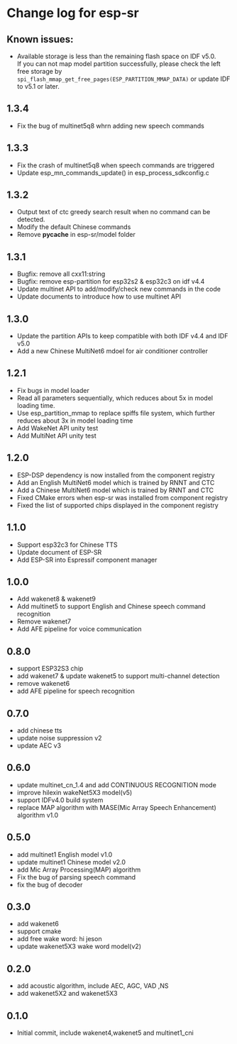 # Change log for esp-sr

## Known issues: 
- Available storage is less than the remaining flash space on IDF v5.0.   
If you can not map model partition successfully, please check the left free storage by `spi_flash_mmap_get_free_pages(ESP_PARTITION_MMAP_DATA)` or update IDF to v5.1 or later.

## 1.3.4
- Fix the bug of multinet5q8 whrn adding new speech commands

## 1.3.3
- Fix the crash of multinet5q8 when speech commands are triggered
- Update esp_mn_commands_update() in esp_process_sdkconfig.c

## 1.3.2
- Output text of ctc greedy search result when no command can be detected.
- Modify the default Chinese commands
- Remove __pycache__ in esp-sr/model folder

## 1.3.1
- Bugfix: remove all cxx11:string
- Bugfix: remove esp-partition for esp32s2 & esp32c3 on idf v4.4
- Update multinet API to add/modify/check new commands in the code
- Update documents to introduce how to use multinet API

## 1.3.0 
- Update the partition APIs to keep compatible with both IDF v4.4 and IDF v5.0
- Add a new Chinese MultiNet6 mdoel for air conditioner controller 

## 1.2.1
- Fix bugs in model loader
- Read all parameters sequentially, which reduces about 5x in model loading time.
- Use esp_partition_mmap to replace spiffs file system, which further reduces about 3x in model loading time
- Add WakeNet API unity test
- Add MultiNet API unity test

## 1.2.0
- ESP-DSP dependency is now installed from the component registry
- Add an English MultiNet6 model which is trained by RNNT and CTC
- Add a Chinese MultiNet6 model which is trained by RNNT and CTC
- Fixed CMake errors when esp-sr was installed from component registry
- Fixed the list of supported chips displayed in the component registry

## 1.1.0
- Support esp32c3 for Chinese TTS
- Update document of ESP-SR
- Add ESP-SR into Espressif component manager

## 1.0.0
- Add wakenet8 & wakenet9
- Add multinet5 to support English and Chinese speech command recognition
- Remove wakenet7
- Add AFE pipeline for voice communication

## 0.8.0
- support ESP32S3 chip
- add wakenet7 & update wakenet5 to support multi-channel detection
- remove wakenet6
- add AFE pipeline for speech recognition

## 0.7.0
- add chinese tts
- update noise suppression v2
- update AEC v3

## 0.6.0
- update multinet_cn_1.4 and add CONTINUOUS RECOGNITION mode
- improve hilexin wakeNet5X3 model(v5)
- support IDFv4.0 build system
- replace MAP algorithm with MASE(Mic Array Speech Enhancement) algorithm v1.0

## 0.5.0
- add multinet1 English model v1.0
- update multinet1 Chinese model v2.0
- add Mic Array Processing(MAP) algorithm
- Fix the bug of parsing speech command
- fix the bug of decoder

## 0.3.0
- add wakenet6
- support cmake
- add free wake word: hi jeson
- update wakenet5X3 wake word model(v2)

## 0.2.0
- add acoustic algorithm, include AEC, AGC, VAD ,NS
- add wakenet5X2 and wakenet5X3

## 0.1.0
- Initial commit, include wakenet4,wakenet5 and multinet1_cni
